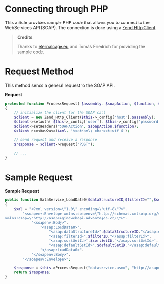 # Connecting through PHP

This article provides sample PHP code that allows you to connect to the WebServices API (SOAP). The connection is done using a [Zend Http Client](http://framework.zend.com/manual/2.0/en/modules/zend.http.client.html).

> **Credits**
>
> Thanks to [eternalcage.eu](http://www.eternalcage.eu/) and Tomáš Friedrich for providing the sample code.

# Request Method

This method sends a general request to the SOAP API.

**Request**

``` php
protected function ProcessRequest( $assembly, $soapAction, $function, $xml, $debug = false)
{
    // initialize the client for the SOAP call
    $client = new Zend_Http_Client($this->_config['host'].$assembly);
    $client->setAuth( $this->_config['user'], $this->_config['password']);
    $client->setHeaders("SOAPAction", $soapAction.$function);
    $client->setRawData($xml, 'text/xml; charset=utf-8');

    // send request and receive a response
    $response = $client->request("POST");
    
    // ...
}
```

# Sample Request

**Sample Request**

``` php
public function DataService_LoadData0($dataStructureID,$filterID="",$sortSetID="",$defaultSetID="")
{
    $xml = "<?xml version=\"1.0\" encoding=\"utf-8\"?>".
        "<soapenv:Envelope xmlns:soapenv=\"http://schemas.xmlsoap.org/soap/envelope/\"
xmlns:asap=\"http://asapenginewebapi.advantages.cz/\">".
            "<soapenv:Body>".
                "<asap:LoadData0>".
                    "<asap:dataStructureId>".$dataStructureID."</asap:dataStructureId>".
                    "<asap:filterId>".$filterID."</asap:filterId>".
                    "<asap:sortSetId>".$sortSetID."</asap:sortSetId>".
                    "<asap:defaultSetId>".$defaultSetID."</asap:defaultSetId>".
                "</asap:LoadData0>".
            "</soapenv:Body>".
        "</soapenv:Envelope>";

    $response = $this->ProcessRequest("dataservice.asmx", "http://asapenginewebapi.advantages.cz/", "LoadData0", $xml);
    return $response;
}
```

